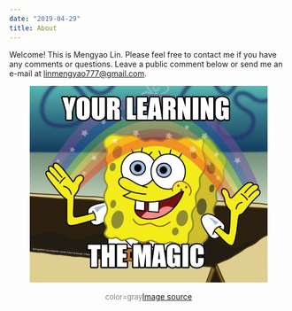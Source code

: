 ```yaml
---
date: "2019-04-29"
title: About
---
```


Welcome! This is Mengyao Lin. Please feel free to contact me if you have any comments or questions. Leave a public comment below or send me an e-mail at <linmengyao777@gmail.com>. 

<center>
<img src="https://github.com/caralin2018/IMG/raw/master/learning.jpg">

<font color=gray size=2.5>color=gray</font>[Image source](https://www.mememaker.net/meme/your-learning-the-magic/)

</center>
